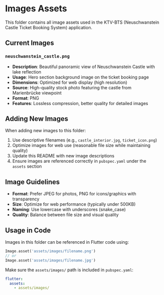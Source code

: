 # Images Assets

This folder contains all image assets used in the KTV-BTS (Neuschwanstein Castle Ticket Booking System) application.

## Current Images

### `neuschwanstein_castle.png`
- **Description**: Beautiful panoramic view of Neuschwanstein Castle with lake reflection
- **Usage**: Hero section background image on the ticket booking page
- **Dimensions**: Optimized for web display (high resolution)
- **Source**: High-quality stock photo featuring the castle from Marienbrücke viewpoint
- **Format**: PNG
- **Features**: Lossless compression, better quality for detailed images

## Adding New Images

When adding new images to this folder:

1. Use descriptive filenames (e.g., `castle_interior.jpg`, `ticket_icon.png`)
2. Optimize images for web use (reasonable file size while maintaining quality)
3. Update this README with new image descriptions
4. Ensure images are referenced correctly in `pubspec.yaml` under the `assets` section

## Image Guidelines

- **Format**: Prefer JPEG for photos, PNG for icons/graphics with transparency
- **Size**: Optimize for web performance (typically under 500KB)
- **Naming**: Use lowercase with underscores (snake_case)
- **Quality**: Balance between file size and visual quality

## Usage in Code

Images in this folder can be referenced in Flutter code using:

```dart
Image.asset('assets/images/filename.png')
// or
Image.asset('assets/images/filename.jpg')
```

Make sure the `assets/images/` path is included in `pubspec.yaml`:

```yaml
flutter:
  assets:
    - assets/images/
```
